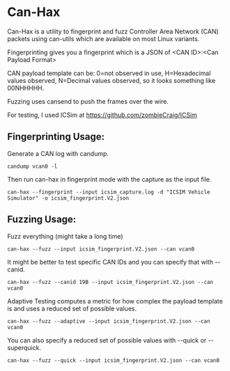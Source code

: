 # Can-Hax
Can-Hax is a utility to fingerprint and fuzz Controller Area Network (CAN) packets using can-utils which are available on most Linux variants.

Fingerprinting gives you a fingerprint which is a JSON of &lt;CAN ID&gt;:&lt;Can Payload Format&gt;

CAN payload template can be: 0=not observed in use, H=Hexadecimal values observed, N=Decimal values observed, so it looks something like 00NHHHHH.

Fuzzing uses cansend to push the frames over the wire.

For testing, I used ICSim at https://github.com/zombieCraig/ICSim

## Fingerprinting Usage:
Generate a CAN log with candump.

`candump vcan0 -l` 

Then run can-hax in fingerprint mode with the capture as the input file.

`can-hax --fingerprint --input icsim_capture.log -d "ICSIM Vehicle Simulator" -o icsim_fingerprint.V2.json`

## Fuzzing Usage:
Fuzz everything (might take a long time)

`can-hax --fuzz --input icsim_fingerprint.V2.json --can vcan0`

It might be better to test specific CAN IDs and you can specify that with --canid.

`can-hax --fuzz --canid 19B --input icsim_fingerprint.V2.json --can vcan0`

Adaptive Testing computes a metric for how complex the payload template is and uses a reduced set of possible values.

`can-hax --fuzz --adaptive --input icsim_fingerprint.V2.json --can vcan0`

You can also specify a reduced set of possible values with --quick or --superquick.

`can-hax --fuzz --quick --input icsim_fingerprint.V2.json --can vcan0`

